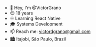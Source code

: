 - 👋 Hey, I'm @VictorGrano
- 😉 18 years
- ♾️ Learning React Native
- 🎓 Systems Development
- 📫 Reach me: victordgrano@gmail.com
- 🏙  Itajobi, São Paulo, Brazil
<!---
VictorGrano/VictorGrano is a ✨ special ✨ repository because its `README.md` (this file) appears on your GitHub profile.
You can click the Preview link to take a look at your changes.
--->
